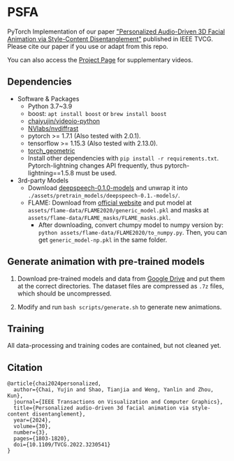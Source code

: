 # PSFA
PyTorch Implementation of our paper ["Personalized Audio-Driven 3D Facial Animation via Style-Content Disentanglement"](https://ieeexplore.ieee.org/document/9992151/) published in IEEE TVCG.
Please cite our paper if you use or adapt from this repo.

You can also access the [Project Page](https://chaiyujin.github.io/psfa/) for supplementary videos.

## Dependencies
- Software & Packages
  - Python 3.7~3.9
  - boost: `apt install boost` or `brew install boost`
  - [chaiyujin/videoio-python](https://github.com/chaiyujin/videoio-python)
  - [NVlabs/nvdiffrast](https://github.com/NVlabs/nvdiffrast.git)
  - pytorch >= 1.7.1 (Also tested with 2.0.1).
  - tensorflow >= 1.15.3 (Also tested with 2.13.0).
  - [torch_geometric](https://pytorch-geometric.readthedocs.io/en/latest/install/installation.html)
  - Install other dependencies with `pip install -r requirements.txt`. Pytorch-lightning changes API frequently, thus pytorch-lightning==1.5.8 must be used.
- 3rd-party Models
  - Download [deepspeech-0.1.0-models](https://github.com/mozilla/DeepSpeech/releases/download/v0.1.0/deepspeech-0.1.0-models.tar.gz) and unwrap it into `./assets/pretrain_models/deepspeech-0.1.-models/`.
  - FLAME: Download from [official website](https://flame.is.tue.mpg.de/) and put model at `assets/flame-data/FLAME2020/generic_model.pkl` and masks at `assets/flame-data/FLAME_masks/FLAME_masks.pkl`.
    - After downloading, convert chumpy model to numpy version by: `python assets/flame-data/FLAME2020/to_numpy.py`. Then, you can get `generic_model-np.pkl` in the same folder.

## Generate animation with pre-trained models
1. Download pre-trained models and data from [Google Drive](https://drive.google.com/drive/folders/1Xoof9j5-q8c42gs87IxBTMcxIyUkTfn9?usp=sharing) and put them at the correct directories. The dataset files are compressed as `.7z` files, which should be uncompressed.

1. Modify and run `bash scripts/generate.sh` to generate new animations.

## Training
All data-processing and training codes are contained, but not cleaned yet.

## Citation
```
@article{chai2024personalized,
  author={Chai, Yujin and Shao, Tianjia and Weng, Yanlin and Zhou, Kun},
  journal={IEEE Transactions on Visualization and Computer Graphics},
  title={Personalized audio-driven 3d facial animation via style-content disentanglement},
  year={2024},
  volume={30},
  number={3},
  pages={1803-1820},
  doi={10.1109/TVCG.2022.3230541}
}
```
